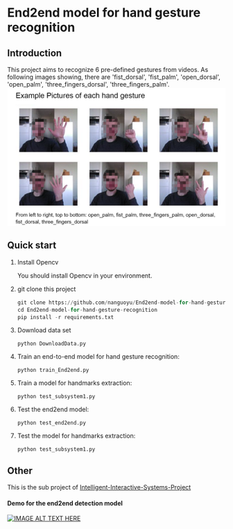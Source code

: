 

# End2end model for hand gesture recognition

## Introduction
This project aims to recognize 6 pre-defined gestures from videos.
As following images showing, there are 'fist_dorsal', 'fist_palm', 'open_dorsal', 'open_palm', 'three_fingers_dorsal', 'three_fingers_palm'.
![](.github/example.png)

## Quick start
1. Install Opencv

    You should install Opencv in your environment.

2. git clone this project 

    ``` Python 
    git clone https://github.com/nanguoyu/End2end-model-for-hand-gesture-recognition.git
    cd End2end-model-for-hand-gesture-recognition
    pip install -r requirements.txt
    ```

3. Download data set
    
    ```
    python DownloadData.py
    ```

3. Train an end-to-end model for hand gesture recognition:
    
    ```
    python train_End2end.py
    ```

4. Train a model for handmarks extraction:

    ```
    python test_subsystem1.py
    ```

5. Test the end2end model:

    ```
    python test_end2end.py
    ```
   
6. Test the model for handmarks extraction:

    ```
    python test_subsystem1.py
    ```
      
## Other
This is the sub project of 
[Intelligent-Interactive-Systems-Project](https://github.com/nanguoyu/Intelligent-Interactive-Systems-Project)

#### Demo for the end2end detection model
[![IMAGE ALT TEXT HERE](http://img.youtube.com/vi/I9NC9vfVFQM/0.jpg)](https://www.youtube.com/watch?v=I9NC9vfVFQM)